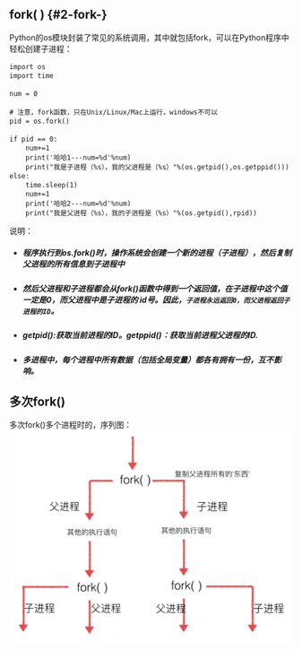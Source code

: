 ## fork\( \) {#2-fork-}

Python的os模块封装了常见的系统调用，其中就包括fork，可以在Python程序中轻松创建子进程：

```
import os
import time

num = 0

# 注意，fork函数，只在Unix/Linux/Mac上运行，windows不可以
pid = os.fork()

if pid == 0:
    num+=1
    print('哈哈1---num=%d'%num)
    print("我是子进程（%s），我的父进程是（%s）"%(os.getpid(),os.getppid()))
else:
    time.sleep(1)
    num+=1
    print('哈哈2---num=%d'%num)
    print("我是父进程（%s），我的子进程是（%s）"%(os.getpid(),rpid))
```

说明：

* ##### 程序执行到os.fork\(\)时，操作系统会创建一个新的进程（子进程），然后复制父进程的所有信息到子进程中
* ##### 然后父进程和子进程都会从fork\(\)函数中得到一个返回值，在子进程中这个值一定是0，而父进程中是子进程的 id号。因此，`子进程永远返回0，而父进程返回子进程的ID`。
* ##### getpid\(\):获取当前进程的ID。getppid\(\)：获取当前进程父进程的ID.
* ##### 多进程中，每个进程中所有数据（包括全局变量）都各有拥有一份，互不影响。

## 多次fork\(\)

多次fork\(\)多个进程时的，序列图：![](/assets/Snip20180227_4.png)



